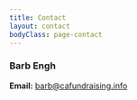 ```yaml
---
title: Contact
layout: contact
bodyClass: page-contact
---
```


### Barb Engh ###
**Email:** [barb@cafundraising.info](mailto:barb@cafundraising.info)